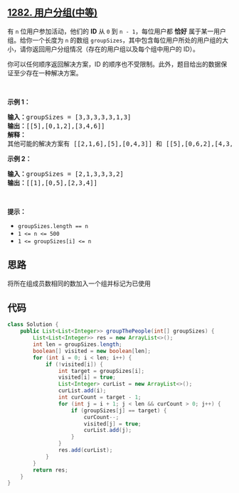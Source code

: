 ## [1282. 用户分组(中等)](https://leetcode-cn.com/problems/group-the-people-given-the-group-size-they-belong-to/)
<div class="notranslate"><p>有&nbsp;<code>n</code>&nbsp;位用户参加活动，他们的&nbsp;<strong>ID</strong>&nbsp;从 <code>0</code> 到 <code>n - 1</code>，每位用户都 <strong>恰好</strong> 属于某一用户组。给你一个长度为 <code>n</code> 的数组&nbsp;<code>groupSizes</code>，其中包含每位用户所处的用户组的大小，请你返回用户分组情况（存在的用户组以及每个组中用户的 ID）。</p>

<p>你可以任何顺序返回解决方案，ID 的顺序也不受限制。此外，题目给出的数据保证至少存在一种解决方案。</p>

<p>&nbsp;</p>

<p><strong>示例 1：</strong></p>

<pre><strong>输入：</strong>groupSizes = [3,3,3,3,3,1,3]
<strong>输出：</strong>[[5],[0,1,2],[3,4,6]]
<strong>解释：</strong> 
其他可能的解决方案有 [[2,1,6],[5],[0,4,3]] 和 [[5],[0,6,2],[4,3,1]]。
</pre>

<p><strong>示例 2：</strong></p>

<pre><strong>输入：</strong>groupSizes = [2,1,3,3,3,2]
<strong>输出：</strong>[[1],[0,5],[2,3,4]]
</pre>

<p>&nbsp;</p>

<p><strong>提示：</strong></p>

<ul>
	<li><code>groupSizes.length == n</code></li>
	<li><code>1 &lt;= n&nbsp;&lt;= 500</code></li>
	<li><code>1 &lt;=&nbsp;groupSizes[i] &lt;= n</code></li>
</ul>
</div>

## 思路
将所在组成员数相同的数加入一个组并标记为已使用

## 代码
```java
class Solution {
    public List<List<Integer>> groupThePeople(int[] groupSizes) {
        List<List<Integer>> res = new ArrayList<>();
        int len = groupSizes.length;
        boolean[] visited = new boolean[len];
        for (int i = 0; i < len; i++) {
            if (!visited[i]) {
                int target = groupSizes[i];
                visited[i] = true;
                List<Integer> curList = new ArrayList<>();
                curList.add(i);
                int curCount = target - 1;
                for (int j = i + 1; j < len && curCount > 0; j++) {
                    if (groupSizes[j] == target) {
                        curCount--;
                        visited[j] = true;
                        curList.add(j);
                    }
                }
                res.add(curList);
            }
        }
        return res;
    }
}
```
